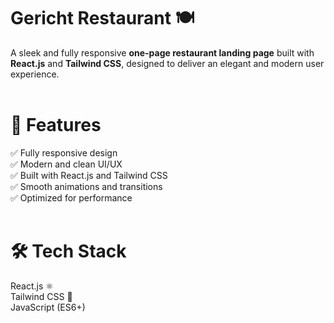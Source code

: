 # Gericht Restaurant 🍽️ <br>
A sleek and fully responsive **one-page restaurant landing page** built with **React.js** and **Tailwind CSS**, designed to deliver an elegant and modern user experience.<br><br>

# 📌 Features <br>
✅ Fully responsive design <br>
✅ Modern and clean UI/UX <br>
✅ Built with React.js and Tailwind CSS <br>
✅ Smooth animations and transitions <br>
✅ Optimized for performance <br><br>

# 🛠 Tech Stack <br>
React.js ⚛️ <br>
Tailwind CSS 🎨 <br>
JavaScript (ES6+) <br>
